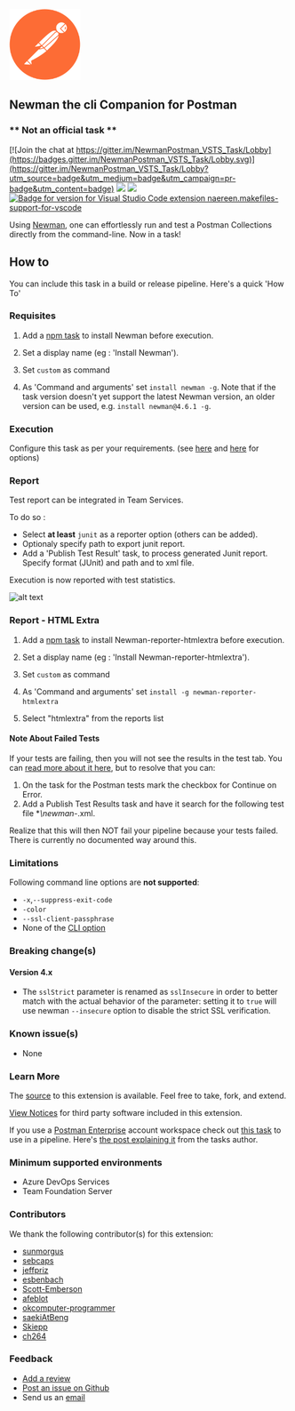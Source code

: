 ![](https://github.com/carlowahlstedt/NewmanPostman_VSTS_Task/blob/master/static/images/logo.png?raw=true)

## Newman the cli Companion for Postman

### ** Not an official task **

[![Join the chat at https://gitter.im/NewmanPostman_VSTS_Task/Lobby](https://badges.gitter.im/NewmanPostman_VSTS_Task/Lobby.svg)](https://gitter.im/NewmanPostman_VSTS_Task/Lobby?utm_source=badge&utm_medium=badge&utm_campaign=pr-badge&utm_content=badge)
![](https://carlo.visualstudio.com/_apis/public/build/definitions/2a4da4b3-df80-44fa-b40f-1f86827ea145/11/badge)
![](https://carlo.vsrm.visualstudio.com/_apis/public/Release/badge/2a4da4b3-df80-44fa-b40f-1f86827ea145/1/1)
[![Badge for version for Visual Studio Code extension naereen.makefiles-support-for-vscode](https://vsmarketplacebadge.apphb.com/version/carlowahlstedt.NewmanPostman.svg)](https://marketplace.visualstudio.com/items?itemName=carlowahlstedt.NewmanPostman)

Using [Newman](https://learning.postman.com/docs/running-collections/using-newman-cli/command-line-integration-with-newman/), one can effortlessly run and test a Postman Collections directly from the command-line. Now in a task!

## How to

You can include this task in a build or release pipeline. Here's a quick 'How To'

### Requisites

1. Add a [npm task](https://docs.microsoft.com/fr-fr/vsts/build-release/tasks/package/npm) to install Newman before execution.

1. Set a display name (eg : 'Install Newman').

1. Set `custom` as command

1. As 'Command and arguments' set `install newman -g`. Note that if the task version doesn't yet support the latest Newman version, an older version can be used, e.g. `install newman@4.6.1 -g`.

### Execution

Configure this task as per your requirements. (see [here](https://github.com/postmanlabs/newman#command-line-options) and [here](#Limitations) for options)

### Report

Test report can be integrated in Team Services.

To do so :

- Select **at least** `junit` as a reporter option (others can be added).
- Optionaly specify path to export junit report.
- Add a 'Publish Test Result' task, to process generated Junit report. Specify format (JUnit) and path and to xml file.

Execution is now reported with test statistics.

![alt text](https://github.com/carlowahlstedt/NewmanPostman_VSTS_Task/blob/master/static/images/testresult.png?raw=true "Test result")

### Report - HTML Extra

1. Add a [npm task](https://docs.microsoft.com/fr-fr/vsts/build-release/tasks/package/npm) to install Newman-reporter-htmlextra before execution.

1. Set a display name (eg : 'Install Newman-reporter-htmlextra').

1. Set `custom` as command

1. As 'Command and arguments' set `install -g newman-reporter-htmlextra`

1. Select "htmlextra" from the reports list

#### Note About Failed Tests

If your tests are failing, then you will not see the results in the test tab. You can [read more about it here](https://github.com/carlowahlstedt/NewmanPostman_VSTS_Task/issues/10#issuecomment-373421482), but to resolve that you can:

1. On the task for the Postman tests mark the checkbox for Continue on Error.
2. Add a Publish Test Results task and have it search for the following test file \*_\newman-_.xml.

Realize that this will then NOT fail your pipeline because your tests failed. There is currently no documented way around this.

### Limitations

Following command line options are **not supported**:

- `-x`,`--suppress-exit-code`
- `-color`
- `--ssl-client-passphrase`
- None of the [CLI option](https://github.com/postmanlabs/newman#cli-reporter-options)

### Breaking change(s)

#### Version 4.x

- The `sslStrict` parameter is renamed as `sslInsecure` in order to better match with the actual behavior of the parameter: setting it to `true` will use newman `--insecure` option to disable the strict SSL verification.

### Known issue(s)

- None

### Learn More

The [source](https://github.com/carlowahlstedt/NewmanPostman_VSTS_Task/) to this extension is available. Feel free to take, fork, and extend.

[View Notices](https://github.com/carlowahlstedt/NewmanPostman_VSTS_Task/blob/master/ThirdPartyNotices.txt) for third party software included in this extension.

If you use a [Postman Enterprise](https://www.postman.com/postman-enterprise/) account workspace check out [this task](https://marketplace.visualstudio.com/items?itemName=OneLuckiDev.getPostmanJSON) to use in a pipeline. Here's [the post explaining it](http://blog.oneluckidev.com/post/using-postman-and-newman-in-your-azure-devops-pipeline) from the tasks author.

### Minimum supported environments

- Azure DevOps Services
- Team Foundation Server

### Contributors

We thank the following contributor(s) for this extension:

- [sunmorgus](https://github.com/sunmorgus)
- [sebcaps](https://github.com/sebcaps)
- [jeffpriz](https://github.com/jeffpriz)
- [esbenbach](https://github.com/esbenbach)
- [Scott-Emberson](https://github.com/Scott-Emberson)
- [afeblot](https://github.com/afeblot)
- [okcomputer-programmer](https://github.com/okcomputer-programmer)
- [saekiAtBeng](https://github.com/saekiAtBeng)
- [Skiepp](https://github.com/Skiepp)
- [ch264](https://github.com/ch264)

### Feedback

- [Add a review](https://marketplace.visualstudio.com/items?itemName=carlowahlstedt.NewmanPostman#review-details)
- [Post an issue on Github](https://github.com/carlowahlstedt/NewmanPostman_VSTS_Task/issues/new)
- Send us an [email](mailto:carlowahlstedt@gmail.com)
